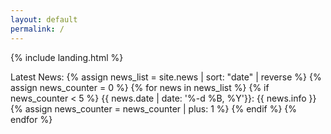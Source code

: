 ```yaml
---
layout: default
permalink: /
---
```


{% include landing.html %}

Latest News:
{% assign news_list = site.news | sort: "date" | reverse %}
{% assign news_counter = 0 %} {% for news in news_list %} {% if news_counter < 5 %}
{{ news.date | date: '%-d %B, %Y'}}: {{ news.info }}
{% assign news_counter = news_counter | plus: 1 %} {% endif %} {% endfor %}